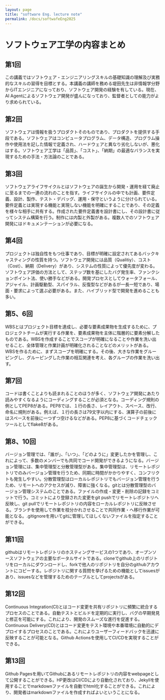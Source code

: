 ```yaml
---
layout: page
title: "software Eng. lecture note"
permalink: /docs/softwafeEng2025
---
```


# ソフトウェア工学の内容まとめ
## 第1回
この講義ではソフトウェア・エンジニアリングスキルの基礎知識の理解及び実務的なスキルの習得を目標とする。本講義の講師を務める堤田先生は非情報学分野からITエンジニアになっており、ソフトウェア開発の経験を有している。現在、AI Agentによるソフトウェア開発が盛んになっており、監督者としての能力がより求められている。
## 第2回
ソフトウェアは情報を扱うプロダクトそのものであり、プロダクトを提供する手段である。ソフトウェアはコンピュータプログラム、データ構造、プログラム操作や使用法を記した情報で定義され、ハードウェアと異なり劣化しないが、悪化はする。ソフトウェア工学は「品質」、「コスト」、「納期」の最適なバランスを実現するための手法・方法論のことである。
## 第3回
ソフトウェアライフサイクルとはソフトウェアの誕生から開発・運用を経て廃止に至るまでの一連の流れのことを指す。ライフサイクルの中でも計画、要件定義、設計、製作、テスト・デバッグ、運用・保守というように分けられている。要件定義とは実現する機能と実現しない機能を明確にすることであり、その定義を様々な相手に共有する。作成された要件定義書を設計書にし、その設計書に従ってシステム構築を行う。制作には内製と外製がある。複数人でのソフトウェア開発にはドキュメンテーションが必要になる。
## 第4回
プロジェクトは独自性をもつ仕事であり、目標が明確に設定されてあるバックキャスティングの性質を持つ。ソフトウェア開発には品質（Qualitiy）、コスト（Cost）、納期（Delivery）があり、システムの性質によって優先度が変わる。ソフトウェア評価の方法として、ステップ数を基にしたバグ発生率、ファンクションポイント法、使い勝手などがある。開発プロセスとしてウォータフォール、アジャイル、計画駆動型、スパイラル、反復型などがあるが一長一短であり、場面・要求によって選ぶ必要がある。また、ハイブリッド型で開発を進めることも多い。
## 第5、6回
WBSとはプロジェクト目標を達成し、必要な要素成果物を生成するために、プロジェクトチームが実行する作業を、要素成果物を主体に階層的に要素分解したものである。WBSを作成することでスコープが明確になることや作業を洗い出せること、全体管理と作業計画が明確化されることなどのメリットがある。WBSを作るために、まずスコープを明確にする。その後、大きな作業をグルーピングし、グルーピングした作業の相互関連を考え、各グループの作業を洗い出す。
## 第7回
コードは書くことよりも読まれることのほうが多く、ソフトウェア開発にあたり読みやすくなるようにコーディングすることが必須となる。コーディング規則の例としてPEP8がある。PEP8では、１行の長さ、レイアウト、スペース、改行、命名に規則がある。例えば、１行の長さは79文字以内にする、演算子の前後にはスペースを前後に一つずつ空けるなどがある。PEP8に基づくコードチェックツールとしてflake8がある。
## 第8、10回
バージョン管理では、「誰が」、「いつ」、「どのように」変更したかを管理し、これによって、多数のメンバーでも共同でコード開発ができるようになる。バージョン管理には、集中管理型と分散管理型がある。集中管理型は、リモートレポジトリでのみバージョン管理を行うため、同期に時間がかかりやすく、コンフリクトも発生しやすい。分散管理型はローカルレポジトリでもバージョン管理を行うため、リモートへのアクセスが減り、障害に強くなる。gitとは分散管理型のバージョン管理システムのことである。ファイルの作成・変更・削除の記録をコミットで行う。コミットにより登録された変更をgit pushでリモートレポジトリへ反映し、git pullでリモートレポジトリの内容をローカルレポジトリに反映させる。ブランチを使用して作業を枝分かれさせることで共同作業・へ移行作業が可能となる。.gitignoreを用いてgitに管理してほしくないファイルを指定することができる。
## 第11回
githubはリモートレポジトリのホスティングサービスの1つであり、オープンソースソフトウェアの主要なポータルサイトである。cloneでgithub上のリポジトリをローカルにダウンロードし、forkで他人のリポジトリを自分のgithubアカウントにコピーする。レポジトリに関する質問を挙げるための機能としてissuesがあり、issuesなどを管理するためのテーブルとしてprojectsがある。
## 第12回
Continuous Integration(CI)とはコード変更を共有リポジトリに頻繁に統合するプロセスのことである。自動テストとビルドを定期的に実行し、バグの早期発見と修正を可能にする。これにより、開発のスムーズな進行を促進する。Continuous Delivery(CD)とはコード変更をテスト環境や本番環境に自動的にデプロイするプロセスのことである。これによりユーザーフィードバックを迅速に反映することが可能となる。Github Actionsを使用してCI/CDを実現することができる。
## 第13回
Github Pagesを用いてGithubにあるリモートレポジトリの内容をwebpageとして公開することができる。HP更改はCI/CDにより自動化されており、Jekyllを使用することでmarkdownファイルを自動でhtml化することができる。これにより、開発者はmarkdownファイルを作成すればよいということになる。